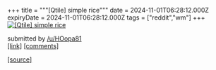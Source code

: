 +++
title = """[Qtile] simple rice"""
date = 2024-11-01T06:28:12.000Z
expiryDate = 2024-11-01T06:28:12.000Z
tags = ["reddit","wm"]
+++
[![[Qtile] simple rice](https://preview.redd.it/gv3k16qwh8yd1.png?width=640&crop=smart&auto=webp&s=97cf3649ee15b6a13ea9ce5e17385337edad846d "[Qtile] simple rice")](https://www.reddit.com/r/unixporn/comments/1ggz7ht/qtile_simple_rice/)

submitted by [/u/HOopa81](https://www.reddit.com/user/HOopa81)  
[\[link\]](https://i.redd.it/gv3k16qwh8yd1.png) [\[comments\]](https://www.reddit.com/r/unixporn/comments/1ggz7ht/qtile_simple_rice/)

[[source]](https://www.reddit.com/r/unixporn/comments/1ggz7ht/qtile_simple_rice/)
